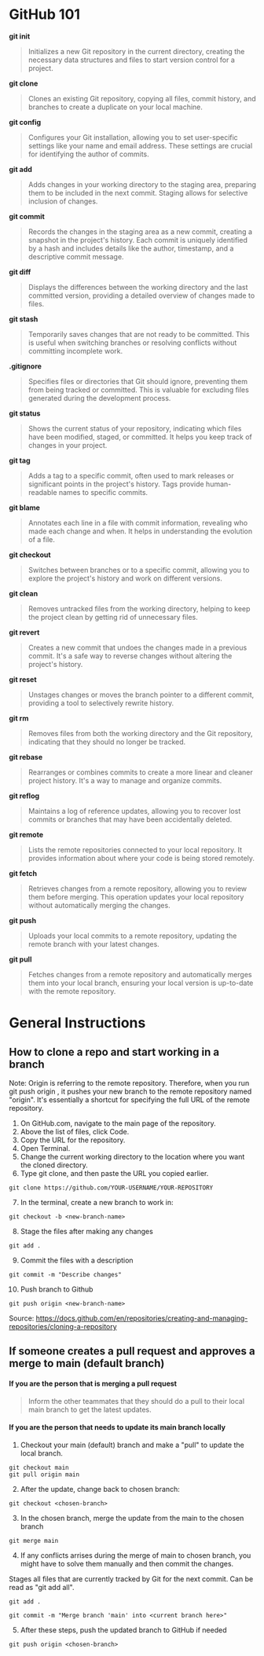 # GitHub 101

**git init**
> Initializes a new Git repository in the current directory, creating the necessary data structures and files to start version control for a project.

**git clone**
> Clones an existing Git repository, copying all files, commit history, and branches to create a duplicate on your local machine.

**git config**
> Configures your Git installation, allowing you to set user-specific settings like your name and email address. These settings are crucial for identifying the author of commits.

**git add**
> Adds changes in your working directory to the staging area, preparing them to be included in the next commit. Staging allows for selective inclusion of changes.

**git commit**
> Records the changes in the staging area as a new commit, creating a snapshot in the project's history. Each commit is uniquely identified by a hash and includes details like the author, timestamp, and a descriptive commit message.

**git diff**
> Displays the differences between the working directory and the last committed version, providing a detailed overview of changes made to files.

**git stash**
> Temporarily saves changes that are not ready to be committed. This is useful when switching branches or resolving conflicts without committing incomplete work.

**.gitignore**
> Specifies files or directories that Git should ignore, preventing them from being tracked or committed. This is valuable for excluding files generated during the development process.

**git status**
> Shows the current status of your repository, indicating which files have been modified, staged, or committed. It helps you keep track of changes in your project.

**git tag**
> Adds a tag to a specific commit, often used to mark releases or significant points in the project's history. Tags provide human-readable names to specific commits.

**git blame**
> Annotates each line in a file with commit information, revealing who made each change and when. It helps in understanding the evolution of a file.

**git checkout**
> Switches between branches or to a specific commit, allowing you to explore the project's history and work on different versions.

**git clean**
> Removes untracked files from the working directory, helping to keep the project clean by getting rid of unnecessary files.

**git revert**
> Creates a new commit that undoes the changes made in a previous commit. It's a safe way to reverse changes without altering the project's history.

**git reset**
> Unstages changes or moves the branch pointer to a different commit, providing a tool to selectively rewrite history.

**git rm**
> Removes files from both the working directory and the Git repository, indicating that they should no longer be tracked.

**git rebase**
> Rearranges or combines commits to create a more linear and cleaner project history. It's a way to manage and organize commits.

**git reflog**
> Maintains a log of reference updates, allowing you to recover lost commits or branches that may have been accidentally deleted.

**git remote**
> Lists the remote repositories connected to your local repository. It provides information about where your code is being stored remotely.

**git fetch**
> Retrieves changes from a remote repository, allowing you to review them before merging. This operation updates your local repository without automatically merging the changes.

**git push**
> Uploads your local commits to a remote repository, updating the remote branch with your latest changes.

**git pull**
> Fetches changes from a remote repository and automatically merges them into your local branch, ensuring your local version is up-to-date with the remote repository.

# General Instructions

## How to clone a repo and start working in a branch
Note: Origin is referring to the remote repository. Therefore, when you run git push origin <new-branch-name>, it pushes your new branch to the remote repository named "origin". It's essentially a shortcut for specifying the full URL of the remote repository.

1. On GitHub.com, navigate to the main page of the repository.
2. Above the list of files, click Code.
3. Copy the URL for the repository.
4. Open Terminal.
5. Change the current working directory to the location where you want the cloned directory.
6. Type git clone, and then paste the URL you copied earlier.
   
```
git clone https://github.com/YOUR-USERNAME/YOUR-REPOSITORY
```

7. In the terminal, create a new branch to work in:

```
git checkout -b <new-branch-name>
```

8. Stage the files after making any changes

```
git add .
```

9. Commit the files with a description
```
git commit -m "Describe changes"
```

10. Push branch to Github
```
git push origin <new-branch-name>
```

Source: https://docs.github.com/en/repositories/creating-and-managing-repositories/cloning-a-repository

## If someone creates a pull request and approves a merge to main (default branch)


#### If you are the person that is merging a pull request

> Inform the other teammates that they should do a pull to their local main branch to get the latest updates.

#### If you are the person that needs to update its main branch locally

1. Checkout your main (default) branch and make a "pull" to update the local branch.
```
git checkout main
git pull origin main
```

2. After the update, change back to chosen branch:
``` 
git checkout <chosen-branch>
```

3. In the chosen branch, merge the update from the main to the chosen branch
```
git merge main
```

4. If any conflicts arrises during the merge of main to chosen branch, you might have to solve them manually and then commit the changes.

Stages all files that are currently tracked by Git for the next commit. Can be read as "git add all".
```
git add .
```

```
git commit -m "Merge branch 'main' into <current branch here>"
```

5. After these steps, push the updated branch to GitHub if needed
```
git push origin <chosen-branch>
```

